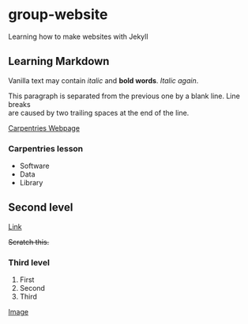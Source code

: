 # group-website
Learning how to make websites with Jekyll

## Learning Markdown

Vanilla text may contain _italic_ and **bold words**. *Italic again*.

This paragraph is separated from the previous one by a blank line.
Line breaks  
are caused by two trailing spaces at the end of the line.

[Carpentries Webpage](https://carpentries.org)

### Carpentries lesson

- Software 
- Data
- Library

## Second level
[Link](https://journals.ametsoc.org/jhm/article/14/1/331/5809/Ocean-Atmosphere-Forcing-of-Summer-Streamflow)

~~Scratch this.~~

### Third level
1. First
2. Second
3. Third

[Image](https://github.com/carpentries/carpentries.org/blob/main/images/TheCarpentries-opengraph.png)
